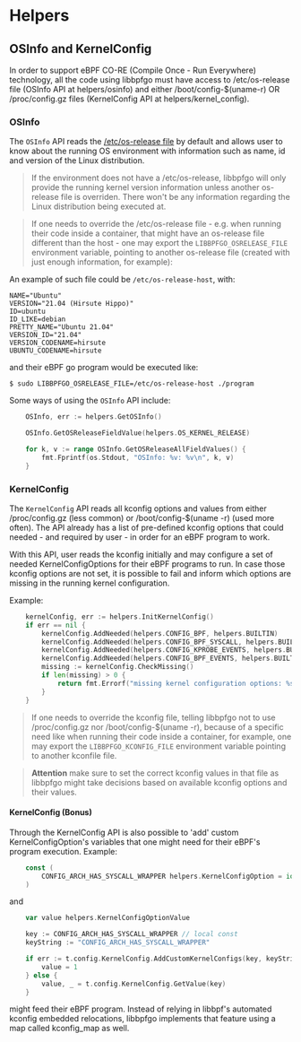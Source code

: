 # Helpers

## OSInfo and KernelConfig

In order to support eBPF CO-RE (Compile Once - Run Everywhere) technology, all
the code using libbpfgo must have access to /etc/os-release file (OSInfo API at
helpers/osinfo) and either /boot/config-$(uname-r) OR /proc/config.gz files
(KernelConfig API at helpers/kernel_config).

### OSInfo

The `OSInfo` API reads the [/etc/os-release
file](https://www.freedesktop.org/software/systemd/man/os-release.html) by
default and allows user to know about the running OS environment with
information such as name, id and version of the Linux distribution.

> If the environment does not have a /etc/os-release, libbpfgo will only
> provide the running kernel version information unless another os-release file
> is overriden. There won't be any information regarding the Linux distribution
> being executed at.

> If one needs to override the /etc/os-release file - e.g. when running their
> code inside a container, that might have an os-release file different than
> the host - one may export the `LIBBPFGO_OSRELEASE_FILE` environment variable,
> pointing to another os-release file (created with just enough information,
> for example):

An example of such file could be `/etc/os-release-host`, with:

```
NAME="Ubuntu"
VERSION="21.04 (Hirsute Hippo)"
ID=ubuntu
ID_LIKE=debian
PRETTY_NAME="Ubuntu 21.04"
VERSION_ID="21.04"
VERSION_CODENAME=hirsute
UBUNTU_CODENAME=hirsute
```

and their eBPF go program would be executed like:

```
$ sudo LIBBPFGO_OSRELEASE_FILE=/etc/os-release-host ./program
```

Some ways of using the `OSInfo` API include:

```go
    OSInfo, err := helpers.GetOSInfo()
```

```go
    OSInfo.GetOSReleaseFieldValue(helpers.OS_KERNEL_RELEASE)
```

```go
    for k, v := range OSInfo.GetOSReleaseAllFieldValues() {
        fmt.Fprintf(os.Stdout, "OSInfo: %v: %v\n", k, v)
    }
```

### KernelConfig

The `KernelConfig` API reads all kconfig options and values from either
/proc/config.gz (less common) or /boot/config-$(uname -r) (used more often).
The API already has a list of pre-defined kconfig options that could needed -
and required by user - in order for an eBPF program to work.

With this API, user reads the kconfig initially and may configure a set of
needed KernelConfigOptions for their eBPF programs to run. In case those
kconfig options are not set, it is possible to fail and inform which options
are missing in the running kernel configuration.

Example:

```go
    kernelConfig, err := helpers.InitKernelConfig()
    if err == nil {
        kernelConfig.AddNeeded(helpers.CONFIG_BPF, helpers.BUILTIN)
        kernelConfig.AddNeeded(helpers.CONFIG_BPF_SYSCALL, helpers.BUILTIN)
        kernelConfig.AddNeeded(helpers.CONFIG_KPROBE_EVENTS, helpers.BUILTIN)
        kernelConfig.AddNeeded(helpers.CONFIG_BPF_EVENTS, helpers.BUILTIN)
        missing := kernelConfig.CheckMissing()
        if len(missing) > 0 {
            return fmt.Errorf("missing kernel configuration options: %s\n", missing)
        }
    }
```

> If one needs to override the kconfig file, telling libbpfgo not to use
> /proc/config.gz nor /boot/config-$(uname -r), because of a specific need like
> when running their code inside a container, for example, one may export the
> `LIBBPFGO_KCONFIG_FILE` environment variable pointing to another kconfile
> file.

> **Attention** make sure to set the correct kconfig values in that file as
> libbpfgo might take decisions based on available kconfig options and their
> values.

#### KernelConfig (Bonus)

Through the KernelConfig API is also possible to 'add' custom
KernelConfigOption's variables that one might need for their eBPF's program
execution. Example:

```go
	const (
		CONFIG_ARCH_HAS_SYSCALL_WRAPPER helpers.KernelConfigOption = iota + 1000
	)
```

and

```go
	var value helpers.KernelConfigOptionValue

	key := CONFIG_ARCH_HAS_SYSCALL_WRAPPER // local const
	keyString := "CONFIG_ARCH_HAS_SYSCALL_WRAPPER"

	if err := t.config.KernelConfig.AddCustomKernelConfigs(key, keyString); err != nil {
		value = 1
	} else {
		value, _ = t.config.KernelConfig.GetValue(key)
	}
```


might feed their eBPF program. Instead of relying in libbpf's automated kconfig
embedded relocations, libbpfgo implements that feature using a map called
kconfig_map as well.
